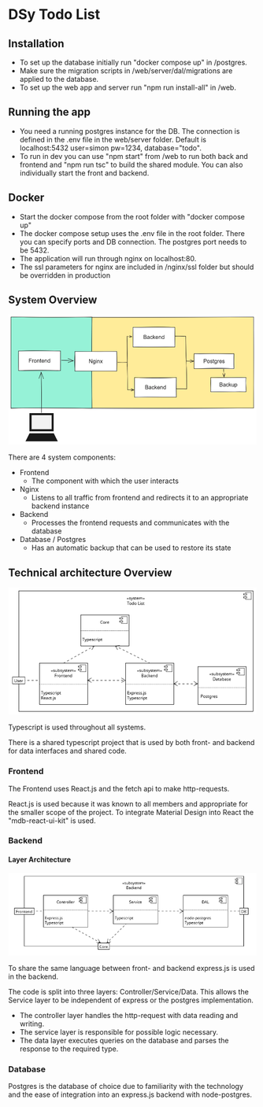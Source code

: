 # DSy Todo List

## Installation
- To set up the database initially run "docker compose up" in /postgres.
- Make sure the migration scripts in /web/server/dal/migrations are applied to the database.
- To set up the web app and server run "npm run install-all" in /web.

## Running the app
- You need a running postgres instance for the DB. The connection is defined in the .env file in the web/server folder. Default is localhost:5432 user=simon pw=1234, database="todo".
- To run in dev you can use "npm start" from /web to run both back and frontend and "npm run tsc" to build the shared module. You can also individually start the front and backend.

## Docker
- Start the docker compose from the root folder with "docker compose up"
- The docker compose setup uses the .env file in the root folder. There you can specify ports and DB connection. The postgres port needs to be 5432.
- The application will run through nginx on localhost:80.
- The ssl parameters for nginx are included in /nginx/ssl folder but should be overridden in production

## System Overview
![System Architecture](/resources/images/architecture_pretty.png)

There are 4 system components:
- Frontend
    - The component with which the user interacts
- Nginx
    - Listens to all traffic from frontend and redirects it to an appropriate backend instance
- Backend
    - Processes the frontend requests and communicates with the database
- Database / Postgres
    - Has an automatic backup that can be used to restore its state

## Technical architecture Overview
![Architecture](/resources/images/level_1.png)

Typescript is used throughout all systems.

There is a shared typescript project that is used by both front- and backend for data interfaces and shared code.

### Frontend
The Frontend uses React.js and the fetch api to make http-requests.

React.js is used because it was known to all members and appropriate for the smaller scope of the project. To integrate Material Design into React the "mdb-react-ui-kit" is used.

### Backend 

#### Layer Architecture
![Backend layers](/resources/images/L2_backend.png)

To share the same language between front- and backend express.js is used in the backend.

The code is split into three layers: Controller/Service/Data.
This allows the Service layer to be independent of express or the postgres implementation. 

- The controller layer handles the http-request with data reading and writing.
- The service layer is responsible for possible logic necessary.
- The data layer executes queries on the database and parses the response to the required type.

### Database
Postgres is the database of choice due to familiarity with the technology and the ease of integration into an express.js backend with node-postgres.
